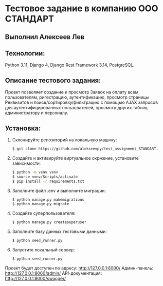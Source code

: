 # Тестовое задание в компанию ООО СТАНДАРТ

## Выполнил Алексеев Лев

## Технологии:

Python 3.11, Django 4, Django Rest Framework 3.14, PostgreSQL.

## Описание тестового задания:
Проект позволяет создание и просмотр Заявок на оплату всем пользователям, ригестрацию, аутентификацию, просмотр страницы Реквизитов и поиск/сортировку/фильтрацию с помощью AJAX запросов для аутентифицированных пользователей, просмотр других таблиц администратору и персоналу.

## Установка:

1. Склонируйте репозиторий на локальную машину:
   
    ```bash
    $ git clone https://github.com/alekseevpy/test_assignment_STANDART.git
    ```

2. Cоздайте и активируйте виртуальное окржение, установите зависимости:
   
    ```bash
    $ python -m venv venv
    $ source venv/Scripts/activate
    $ pip install -r requirements.txt
    ```

3. Заполните файл .env и выполните миграции:
   
    ```bash
    $ python manage.py makemigrations
    $ python manage.py migrate
    ```

4. Создайте суперпользователя:
   
    ```bash
    $ python manage.py createsuperuser
    ```

5. Заполните базу данных тестовыми данными:

    ```bash
    $ python seed_runner.py
    ```

6. Запустите локальный сервер:

    ```bash
    $ python seed_runner.py
    ```

Проект будет доступен по адресу: http://127.0.0.1:8000/
Админ-панель: http://127.0.0.1:8000/admin/
API-документация: http://127.0.0.1:8000/swagger/
